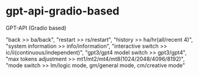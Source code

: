 # gpt-api-gradio-based
GPT-API (Gradio based)

"back >> ba/back", 
"restart >> rs/restart",
"history >> ha/hr(all/recent 4)",
"system information >> info/information", 
"interactive switch >> ic/ii(continuous/independent)",
"gpt3/gpt4 model switch >> gpt3/gpt4",
"max tokens adjustment >> mt1/mt2/mt4/mt8(1024/2048/4096/8192)",
"mode switch >> lm/logic mode, gm/general mode, cm/creative mode"
